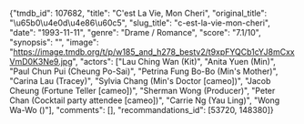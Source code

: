 {"tmdb_id": 107682, "title": "C'est La Vie, Mon Cheri", "original_title": "\u65b0\u4e0d\u4e86\u60c5", "slug_title": "c-est-la-vie-mon-cheri", "date": "1993-11-11", "genre": "Drame / Romance", "score": "7.1/10", "synopsis": "", "image": "https://image.tmdb.org/t/p/w185_and_h278_bestv2/t9xpFYQCb1cYJ8mCxxVmD0K3Ne9.jpg", "actors": ["Lau Ching Wan (Kit)", "Anita Yuen (Min)", "Paul Chun Pui (Cheung Po-Sai)", "Petrina Fung Bo-Bo (Min's Mother)", "Carina Lau (Tracey)", "Sylvia Chang (Min's Doctor [cameo])", "Jacob Cheung (Fortune Teller [cameo])", "Sherman Wong (Producer)", "Peter Chan (Cocktail party attendee [cameo])", "Carrie Ng (Yau Ling)", "Wong Wa-Wo ()"], "comments": [], "recommandations_id": [53720, 148380]}